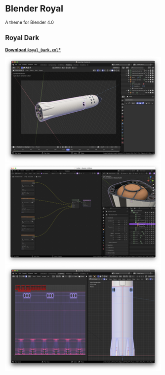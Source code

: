 # Blender Royal

A theme for Blender 4.0

## Royal Dark

[**Download `Royal_Dark.xml`\***](https://raw.githubusercontent.com/ForestKatsch/BlenderRoyal/master/themes/Royal_Dark.xml)

![](media/model.png)
![](media/shader.png)
![](media/uv.png)
